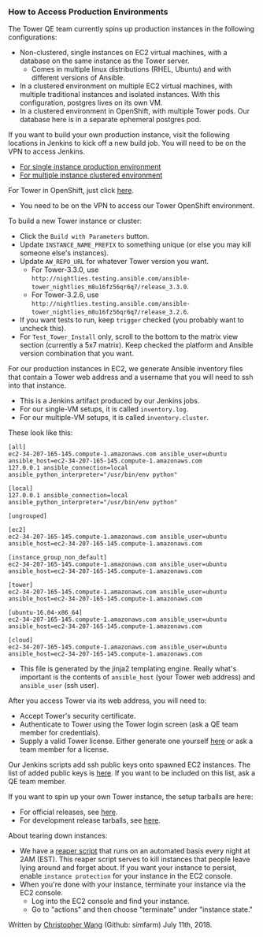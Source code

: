 ### How to Access Production Environments

The Tower QE team currently spins up production instances in the following configurations:
* Non-clustered, single instances on EC2 virtual machines, with a database on the same instance as the Tower server.
  * Comes in multiple linux distributions (RHEL, Ubuntu) and with different versions of Ansible.
* In a clustered environment on multiple EC2 virtual machines, with multiple traditional instances and isolated instances. With this configuration, postgres lives on its own VM.
* In a clustered environment in OpenShift, with multiple Tower pods. Our database here is in a separate ephemeral postgres pod.

If you want to build your own production instance, visit the following locations in Jenkins to kick off a new build job. You will need to be on the VPN to access Jenkins.
* [For single instance production environment](http://jenkins.ansible.eng.rdu2.redhat.com/view/Tower/job/Test_Tower_Install/)
* [For multiple instance clustered environment](http://jenkins.ansible.eng.rdu2.redhat.com/view/Tower/job/Test_Tower_Install_Cluster/)

For Tower in OpenShift, just click [here](https://ansible-tower-web-svc-tower-qe.openshift.ansible.eng.rdu2.redhat.com/).
  * You need to be on the VPN to access our Tower OpenShift environment.
  
To build a new Tower instance or cluster:
* Click the `Build with Parameters` button.
* Update `INSTANCE_NAME_PREFIX` to something unique (or else you may kill someone else's instances).
* Update `AW_REPO_URL` for whatever Tower version you want.
  * For Tower-3.3.0, use `http://nightlies.testing.ansible.com/ansible-tower_nightlies_m8u16fz56qr6q7/release_3.3.0`.
  * For Tower-3.2.6, use `http://nightlies.testing.ansible.com/ansible-tower_nightlies_m8u16fz56qr6q7/release_3.2.6`.
* If you want tests to run, keep `trigger` checked (you probably want to uncheck this).
* For `Test_Tower_Install` only, scroll to the bottom to the matrix view section (currently a 5x7 matrix). Keep checked the platform and Ansible version combination that you want.
  
For our production instances in EC2, we generate Ansible inventory files that contain a Tower web address and a username that you will need to ssh into that instance.
* This is a Jenkins artifact produced by our Jenkins jobs.
* For our single-VM setups, it is called `inventory.log`.
* For our multiple-VM setups, it is called `inventory.cluster`.

These look like this:
```
[all]
ec2-34-207-165-145.compute-1.amazonaws.com ansible_user=ubuntu ansible_host=ec2-34-207-165-145.compute-1.amazonaws.com
127.0.0.1 ansible_connection=local ansible_python_interpreter="/usr/bin/env python"

[local]
127.0.0.1 ansible_connection=local ansible_python_interpreter="/usr/bin/env python"

[ungrouped]

[ec2]
ec2-34-207-165-145.compute-1.amazonaws.com ansible_user=ubuntu ansible_host=ec2-34-207-165-145.compute-1.amazonaws.com

[instance_group_non_default]
ec2-34-207-165-145.compute-1.amazonaws.com ansible_user=ubuntu ansible_host=ec2-34-207-165-145.compute-1.amazonaws.com

[tower]
ec2-34-207-165-145.compute-1.amazonaws.com ansible_user=ubuntu ansible_host=ec2-34-207-165-145.compute-1.amazonaws.com

[ubuntu-16.04-x86_64]
ec2-34-207-165-145.compute-1.amazonaws.com ansible_user=ubuntu ansible_host=ec2-34-207-165-145.compute-1.amazonaws.com

[cloud]
ec2-34-207-165-145.compute-1.amazonaws.com ansible_user=ubuntu ansible_host=ec2-34-207-165-145.compute-1.amazonaws.com
```
* This file is generated by the jinja2 templating engine. Really what's important is the contents of `ansible_host` (your Tower web address) and `ansible_user` (ssh user).

After you access Tower via its web address, you will need to:
* Accept Tower's security certificate.
* Authenticate to Tower using the Tower login screen (ask a QE team member for credentials).
* Supply a valid Tower license. Either generate one yourself [here](https://github.com/ansible/tower-license) or ask a team member for a license.

Our Jenkins scripts add ssh public keys onto spawned EC2 instances. The list of added public keys is [here](https://github.com/ansible/tower-qa/blob/master/playbooks/roles/auth_keys/defaults/main.yml#L2). If you want to be included on this list, ask a QE team member.

If you want to spin up your own Tower instance, the setup tarballs are here:
* For official releases, see [here](https://releases.ansible.com/ansible-tower/setup/).
* For development release tarballs, see [here](http://nightlies.testing.ansible.com/ansible-tower_nightlies_m8u16fz56qr6q7/).

About tearing down instances:
* We have a [reaper script](https://tower.ansible.eng.rdu2.redhat.com/#/templates/job_template/1650/schedules/27?schedule_search=page_size:20;order_by:name) that runs on an automated basis every night at 2AM (EST). This reaper script serves to kill instances that people leave lying around and forget about. If you want your instance to persist, enable `instance protection` for your instance in the EC2 console.
* When you're done with your instance, terminate your instance via the EC2 console.
  * Log into the EC2 console and find your instance.
  * Go to "actions" and then choose "terminate" under "instance state."

Written by [Christopher Wang](mailto:chrwang@redhat.com) (Github: simfarm) July 11th, 2018.
